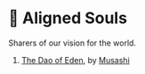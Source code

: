 # 💌 Aligned Souls

Sharers of our vision for the world.

1. [The Dao of Eden](https://docs.google.com/document/d/1VnjSyXIOZtpCechQJUs9M9Dzf2rTKW\_\_BuD9ww7CMHc/edit#), by [Musashi](https://twitter.com/cypheronin)
